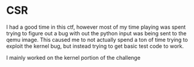 # CSR
I had a good time in this ctf, however most of my time playing was spent trying to figure out a bug with out the python input was being sent to the qemu image. This caused me to not actually spend a ton of time trying to exploit the kernel bug, but instead trying to get basic test code to work.

I mainly worked on the kernel portion of the challenge

